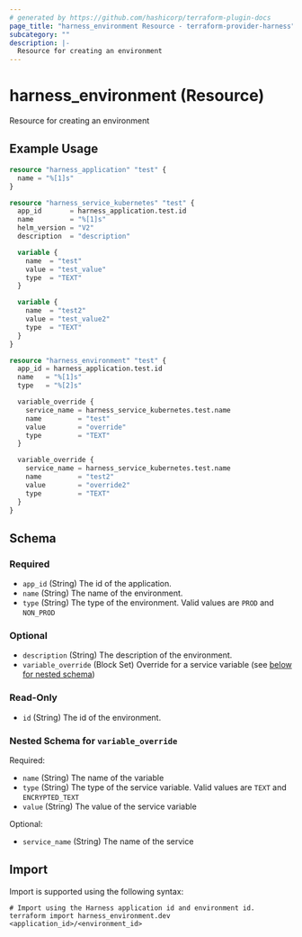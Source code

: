 ```yaml
---
# generated by https://github.com/hashicorp/terraform-plugin-docs
page_title: "harness_environment Resource - terraform-provider-harness"
subcategory: ""
description: |-
  Resource for creating an environment
---
```


# harness_environment (Resource)

Resource for creating an environment

## Example Usage

```terraform
resource "harness_application" "test" {
  name = "%[1]s"
}

resource "harness_service_kubernetes" "test" {
  app_id       = harness_application.test.id
  name         = "%[1]s"
  helm_version = "V2"
  description  = "description"

  variable {
    name  = "test"
    value = "test_value"
    type  = "TEXT"
  }

  variable {
    name  = "test2"
    value = "test_value2"
    type  = "TEXT"
  }
}

resource "harness_environment" "test" {
  app_id = harness_application.test.id
  name   = "%[1]s"
  type   = "%[2]s"

  variable_override {
    service_name = harness_service_kubernetes.test.name
    name         = "test"
    value        = "override"
    type         = "TEXT"
  }

  variable_override {
    service_name = harness_service_kubernetes.test.name
    name         = "test2"
    value        = "override2"
    type         = "TEXT"
  }
}
```

<!-- schema generated by tfplugindocs -->
## Schema

### Required

- `app_id` (String) The id of the application.
- `name` (String) The name of the environment.
- `type` (String) The type of the environment. Valid values are `PROD` and `NON_PROD`

### Optional

- `description` (String) The description of the environment.
- `variable_override` (Block Set) Override for a service variable (see [below for nested schema](#nestedblock--variable_override))

### Read-Only

- `id` (String) The id of the environment.

<a id="nestedblock--variable_override"></a>
### Nested Schema for `variable_override`

Required:

- `name` (String) The name of the variable
- `type` (String) The type of the service variable. Valid values are `TEXT` and `ENCRYPTED_TEXT`
- `value` (String) The value of the service variable

Optional:

- `service_name` (String) The name of the service

## Import

Import is supported using the following syntax:

```shell
# Import using the Harness application id and environment id.
terraform import harness_environment.dev <application_id>/<environment_id>
```
